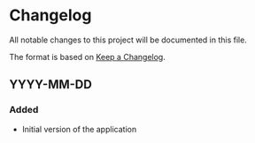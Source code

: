 # Changelog

All notable changes to this project will be documented in this file.

The format is based on [Keep a Changelog](https://keepachangelog.com/en/1.1.0/).

## YYYY-MM-DD

### Added

- Initial version of the application